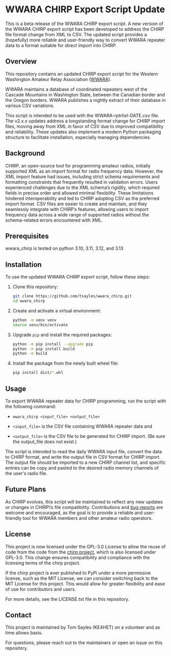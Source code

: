 # WWARA CHIRP Export Script Update

This is a beta release of the WWARA CHIRP export script. 
A new version of the WWARA CHIRP export script has been developed to address 
the CHIRP file format change from XML to CSV. The updated script provides a 
(hopefully) more reliable and user-friendly way to convert WWARA repeater 
data to a format suitable for direct import into CHIRP.

## Overview
This repository contains an updated CHIRP export script for the Western
Washington Amateur Relay Association ([WWARA](https://www.wwara.org/)). 

WWARA maintains a database of coordinated repeaters west of the Cascade
Mountains in Washington State, between the Canadian border and the Oregon
borders. WWARA publishes a nightly extract of their database in various CSV 
variations. 

This script is intended to be used with the WWARA-rptrlist-DATE.csv file. The 
v2.x.x updates address a longstanding format change for CHIRP import files, 
moving away from XML in favor of CSV due to improved compatibility and 
reliability. These updates also implement a modern Python packaging structure
to facilitate installation, especially managing dependencies.

## Background
CHIRP, an open-source tool for programming amateur radios, initially supported
XML as an import format for radio frequency data. However, the XML import
feature had issues, including strict schema requirements and formatting
constraints that frequently resulted in validation errors. Users experienced
challenges due to the XML schema’s rigidity, which required fields in precise
order and allowed minimal flexibility. These limitations hindered
interoperability and led to CHIRP adopting CSV as the preferred import format.
CSV files are easier to create and maintain, and they seamlessly integrate with
CHIRP’s features, allowing users to import frequency data across a wide range of
supported radios without the schema-related errors encountered with XML.

## Prerequisites
wwara_chirp is tested on python 3.10, 3.11, 3.12, and 3.13

## Installation
To use the updated WWARA CHIRP export script, follow these steps:

1. Clone this repository:
   ```bash
   git clone https://github.com/tsayles/wwara_chirp.git
   cd wwara_chirp
   ```

2. Create and activate a virtual environment:
   ```bash
   python -m venv venv
   source venv/bin/activate
   ```

3. Upgrade `pip` and install the required packages:
   ```bash
   python -m pip install --upgrade pip
   python -m pip install build
   python -m build
   ```

4. Install the package from the newly built wheel file:
   ```bash
   pip install dist/*.whl
   ```


## Usage
To export WWARA repeater data for CHIRP programming, run the script with the
following command:
* `wwara_chirp <input_file> <output_file>`

* `<input_file>` is the CSV file containing WWARA repeater data and
* `<output_file>` is the CSV file to be generated for CHIRP import. (Be sure the
  output_file does not exist.)
  
The script is intended to read the daily WWARA input file, convert the data to
CHIRP format, and write the output file in CSV format for CHIRP import. The
output file should be imported to a new CHIRP channel list, and specific entries
can be copy and pasted to the desired radio memory channels of the user's radio
file.


## Future Plans
As CHIRP evolves, this script will be maintained to reflect any new updates or 
changes in CHIRP\’s file compatibility. Contributions and 
[bug reports](https://github.com/tsayles/wwara-chirp/issues) are welcome and 
encouraged, as the goal is to provide a reliable and user-friendly tool for 
WWARA members and other amateur radio operators.

## License
This project is now licensed under the GPL-3.0 License to allow the reuse of
code from the code from the [chirp project](https://github.com/kk7ds/chirp),
which is also licensed under GPL-3.0. This change ensures compatibility and
compliance with the licensing terms of the chirp project.

If the chirp project is ever published to PyPi under a more permissive license,
such as the MIT License, we can consider switching back to the MIT License for
this project. This would allow for greater flexibility and ease of use for
contributors and users.

For more details, see the LICENSE.txt file in this repository.

## Contact

This project is maintained by Tom Sayles (KE4HET) on a volunteer and as time 
allows basis.

For questions, please reach out to the maintainers or open an issue on this 
repository.
